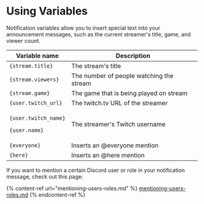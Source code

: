 # Using Variables

Notification variables allow you to insert special text into your announcement messages, such as the current streamer's title, game, and viewer count.

| Variable name                                                         | Description                              |
| --------------------------------------------------------------------- | ---------------------------------------- |
| `{stream.title}`                                                      | The stream's title                       |
| `{stream.viewers}`                                                    | The number of people watching the stream |
| `{stream.game}`                                                       | The game that is being played on stream  |
| `{user.twitch_url}`                                                   | The twitch.tv URL of the streamer        |
| <p><code>{user.twitch_name}</code></p><p><code>{user.name}</code></p> | The streamer's Twitch username           |
| `{everyone}`                                                          | Inserts an @everyone mention             |
| `{here}`                                                              | Inserts an @here mention                 |

If you want to mention a certain Discord user or role in your notification message, check out this page:

{% content-ref url="mentioning-users-roles.md" %}
[mentioning-users-roles.md](mentioning-users-roles.md)
{% endcontent-ref %}

